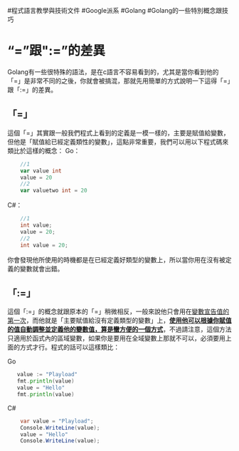 #程式語言教學與技術文件 #Google派系 #Golang #Golang的一些特別概念跟技巧
# “=”跟":=”的差異
Golang有一些很特殊的語法，是在c語言不容易看到的，尤其是當你看到他的「=」是非常不同的之後，你就會被搞混，那就先用簡單的方式說明一下這得「=」跟「:=」的差異。

## 「=」
這個「=」其實跟一般我們程式上看到的定義是一模一樣的，主要是賦值給變數，但他是<font class="red-text font-bold">「賦值給已經定義類性的變數」</font>，這點非常重要，我們可以用以下程式碼來類比於這樣的概念：
Go：
```go
    //1
    var value int
    value = 20
    //2
    var valuetwo int = 20
```
C#：
```csharp
    //1
    int value;
    value = 20;
    //2
    int value = 20;
```

你會發現他所使用的時機都是在已經定義好類型的變數上，所以當你用在沒有被定義的變數就會出錯。

## 「:=」

這個「:=」的概念就跟原本的「=」稍微相反，一般來說他只會用在<u>變數宣告值的第一次</u>，而他就是「<font class="red-text font-bold">主要賦值給沒有定義類型的變數</font>」上，<u>**使用他可以根據你賦值的值自動調整並定義他的變數值，算是蠻方便的一個方式**</u>，<font class="red-text font-bold">不過請注意，這個方法只適用於函式內的區域變數</font>，如果你是要用在全域變數上那就不可以，必須要用上面的方式才行。程式的話可以這樣類比：

Go
```go
   value := "Playload"
   fmt.println(value)
   value = "Hello"
   fmt.println(value)
```

C#
```csharp
    var value = "Playload";
    Console.WriteLine(value);
    value = "Hello"
    Console.WriteLine(value);
```